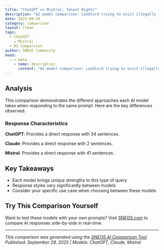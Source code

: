 ```yaml
---
title: "ChatGPT vs Mistral: Tenant Rights"
description: "AI model comparison: Landlord trying to evict illegally - know your rights and fight back..."
date: 2025-09-29
category: comparison
layout: Clean
tags:
  - ChatGPT
    - Mistral
  - AI Comparison
author: SNEOS Community
head:
  - - meta
    - name: description
      content: "AI model comparison: Landlord trying to evict illegally - know your rights and fight back..."
---
```


<ChatComparison
  title="ChatGPT vs Mistral: Tenant Rights"
  prompt="Landlord trying to evict illegally - know your rights and fight back"
  :responses='{
    "ChatGPT": "I\u0027m sorry to hear that you\u0027re dealing with an attempted illegal eviction. It\u0027s important to know your rights as a tenant so you can protect yourself and respond appropriately. Here are some key points to keep in mind and steps you can take:\n\n### Know Your Rights\n1. **Proper Notice is Required:**  \n   Landlords must give you proper written notice before beginning eviction proceedings. The notice period varies by location and reason for eviction (e.g., non-payment of rent, lease violation).\n\n2. **Eviction Must Go Through the Courts:**  \n   A landlord cannot forcibly remove you, shut off utilities, or change locks without a court order. Any attempt to do so is illegal.\n\n3. **Right to a Hearing:**  \n   If the landlord files for eviction, you have the right to present your case in court.\n\n4. **Protection from Retaliation:**  \n   Landlords cannot evict you in retaliation for complaining about housing conditions or exercising your legal rights.\n\n5. **Tenant\u2019s Right to Repairs and Habitability:**  \n   If the landlord is violating housing or health codes, you might have additional protections.\n\n### What You Can Do\n1. **Document Everything:**  \n   Keep copies of all notices, communication with your landlord, receipts for rent payments, and records of any issues with the property.\n\n2. **Don\u2019t Leave Without a Court Order:**  \n   If the landlord tries to force you out without a court process, call the police and inform them of illegal eviction.\n\n3. **Respond to Eviction Notices:**  \n   If you receive an eviction notice, respond promptly and consider seeking legal advice.\n\n4. **Seek Legal Assistance:**  \n   Contact local tenant rights organizations, housing agencies, or legal aid services. Many areas provide free or low-cost legal help for tenants.\n\n5. **Know Your Local Laws:**  \n   Tenant rights and eviction laws vary by state, city, and country. Research your local regulations.\n\n### Resources to Consider\n- Local tenant unions or advocacy groups  \n- Legal Aid organizations  \n- Housing courts or housing departments on your city\u2019s official website  \n- Online resources specific to your area\u2019s landlord-tenant laws  \n\n### Summary\n- Landlords cannot evict you illegally or without a court order.  \n- Know and exercise your rights.  \n- Document all interactions and communications.  \n- Seek legal help early.  \n- Do not vacate the premises until legally required.\n\nIf you tell me your location, I can help you find specific resources and laws that apply to your situation.",
    "Mistral": "If you believe your landlord is trying to evict you illegally, it\u0027s crucial to know your rights and take appropriate actions to protect yourself. Here are some steps you can take:\n\n### 1. **Understand Your Rights**\n   - **Lease Agreement**: Review your lease agreement to understand the terms of your tenancy.\n   - **Local Laws**: Familiarize yourself with local and state laws regarding evictions. These laws can vary significantly by location.\n   - **Notice Requirements**: Ensure that your landlord has provided the proper notice required by law. This often includes a specific number of days\u0027 notice before an eviction can proceed.\n\n### 2. **Document Everything**\n   - **Communications**: Keep records of all communications with your landlord, including emails, texts, and letters.\n   - **Notices**: Save any notices you receive, such as eviction notices or notices to cure a lease violation.\n   - **Photos/Videos**: Document the condition of the property, especially if the landlord is claiming damage or neglect.\n\n### 3. **Seek Legal Advice**\n   - **Legal Aid**: Contact local legal aid organizations or tenant rights groups. They often provide free or low-cost legal assistance.\n   - **Lawyer**: Consider hiring a lawyer who specializes in tenant rights. Many offer free consultations.\n\n### 4. **Respond to Notices**\n   - **Cure Notice**: If you receive a notice to cure a lease violation, respond promptly and address the issue if possible.\n   - **Eviction Notice**: If you receive an eviction notice, respond in writing to contest the eviction if you believe it is illegal.\n\n### 5. **Attend Court Hearings**\n   - **Court Date**: If the landlord files an eviction lawsuit, make sure to attend all court hearings.\n   - **Evidence**: Bring all relevant documents and evidence to support your case.\n\n### 6. **File a Complaint**\n   - **Housing Authority**: If your landlord is violating housing codes or regulations, file a complaint with your local housing authority.\n   - **Court**: If the landlord is engaging in illegal activities, such as locking you out or shutting off utilities, you may need to file a complaint in court.\n\n### 7. **Negotiate**\n   - **Mediation**: Sometimes, mediation can help resolve disputes without going to court.\n   - **Settlement**: If possible, try to negotiate a settlement that allows you to stay or find alternative housing.\n\n### 8. **Stay Calm and Organized**\n   - **Emotional Support**: Evictions can be stressful. Seek support from friends, family, or community resources.\n   - **Organization**: Keep all documents and communications organized to present a clear case.\n\n### 9. **Know Your Options**\n   - **Relocation Assistance**: Some jurisdictions offer relocation assistance for tenants facing eviction.\n   - **Emergency Housing**: Look into emergency housing options if you are at risk of becoming homeless.\n\n### 10. **Report Illegal Actions**\n   - **Police**: If the landlord engages in illegal actions such as changing locks or removing your belongings, contact the police.\n   - **Legal Action**: You may need to take legal action against the landlord for illegal eviction attempts.\n\n### Additional Resources\n   - **Tenant Rights Organizations**: Groups like the National Housing Law Project or local tenant unions can provide valuable information and support.\n   - **Government Agencies**: Contact your local housing department or consumer protection agency for guidance.\n\nBy taking these steps, you can better protect your rights and fight back against an illegal eviction."
  }'
  published-date="16:28"
/>

## Analysis

This comparison demonstrates the different approaches each AI model takes when responding to the same prompt. Here are the key differences observed:

### Response Characteristics

**ChatGPT**: Provides a direct response with 34 sentences. 

**Claude**: Provides a direct response with 2 sentences. 

**Mistral**: Provides a direct response with 41 sentences. 

## Key Takeaways

- Each model brings unique strengths to this type of query
- Response styles vary significantly between models
- Consider your specific use case when choosing between these models

## Try This Comparison Yourself

Want to test these models with your own prompts? Visit [SNEOS.com](https://sneos.com) to compare AI responses side-by-side in real-time.

---

*This comparison was generated using the [SNEOS AI Comparison Tool](https://sneos.com)*
*Published: September 29, 2025 | Models: ChatGPT, Claude, Mistral*
